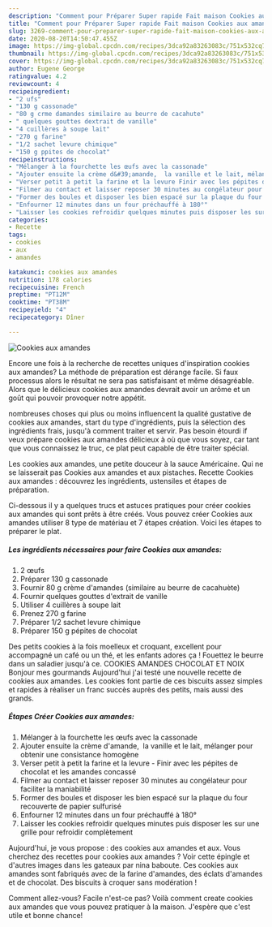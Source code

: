 ```yaml
---
description: "Comment pour Préparer Super rapide Fait maison Cookies aux amandes"
title: "Comment pour Préparer Super rapide Fait maison Cookies aux amandes"
slug: 3269-comment-pour-preparer-super-rapide-fait-maison-cookies-aux-amandes
date: 2020-08-20T14:50:47.455Z
image: https://img-global.cpcdn.com/recipes/3dca92a83263083c/751x532cq70/cookies-aux-amandes-photo-principale-de-la-recette.jpg
thumbnail: https://img-global.cpcdn.com/recipes/3dca92a83263083c/751x532cq70/cookies-aux-amandes-photo-principale-de-la-recette.jpg
cover: https://img-global.cpcdn.com/recipes/3dca92a83263083c/751x532cq70/cookies-aux-amandes-photo-principale-de-la-recette.jpg
author: Eugene George
ratingvalue: 4.2
reviewcount: 4
recipeingredient:
- "2 ufs"
- "130 g cassonade"
- "80 g crme damandes similaire au beurre de cacahute"
- " quelques gouttes dextrait de vanille"
- "4 cuillères à soupe lait"
- "270 g farine"
- "1/2 sachet levure chimique"
- "150 g ppites de chocolat"
recipeinstructions:
- "Mélanger à la fourchette les œufs avec la cassonade"
- "Ajouter ensuite la crème d&#39;amande,  la vanille et le lait, mélanger pour obtenir une consistance homogène"
- "Verser petit à petit la farine et la levure Finir avec les pépites de chocolat et les amandes concassé"
- "Filmer au contact et laisser reposer 30 minutes au congélateur pour faciliter la maniabilité"
- "Former des boules et disposer les bien espacé sur la plaque du four recouverte de papier sulfurisé"
- "Enfourner 12 minutes dans un four préchauffé à 180°"
- "Laisser les cookies refroidir quelques minutes puis disposer les sur une grille pour refroidir complètement"
categories:
- Recette
tags:
- cookies
- aux
- amandes

katakunci: cookies aux amandes 
nutrition: 178 calories
recipecuisine: French
preptime: "PT12M"
cooktime: "PT38M"
recipeyield: "4"
recipecategory: Dîner

---
```



![Cookies aux amandes](https://img-global.cpcdn.com/recipes/3dca92a83263083c/751x532cq70/cookies-aux-amandes-photo-principale-de-la-recette.jpg)

Encore une fois à la recherche de recettes uniques d'inspiration cookies aux amandes? La méthode de préparation est dérange facile. Si faux processus alors le résultat ne sera pas satisfaisant et même désagréable. Alors que le délicieux cookies aux amandes devrait avoir un arôme et un goût qui pouvoir provoquer notre appétit.

nombreuses choses qui plus ou moins influencent la qualité gustative de cookies aux amandes, start du type d'ingrédients, puis la sélection des ingrédients frais, jusqu'à comment traiter et servir. Pas besoin étourdi if veux prépare cookies aux amandes délicieux à où que vous soyez, car tant que vous connaissez le truc, ce plat peut capable de être traiter spécial.

Les cookies aux amandes, une petite douceur à la sauce Américaine. Qui ne se laisserait pas Cookies aux amandes et aux pistaches. Recette Cookies aux amandes : découvrez les ingrédients, ustensiles et étapes de préparation.


Ci-dessous il y a quelques trucs et astuces pratiques pour créer cookies aux amandes qui sont prêts à être créés. Vous pouvez créer Cookies aux amandes utiliser 8 type de matériau et 7 étapes création. Voici les étapes to préparer le plat.

<!--inarticleads1-->

##### Les ingrédients nécessaires pour faire Cookies aux amandes:

1.  2 œufs
1. Préparer 130 g cassonade
1. Fournir 80 g crème d&#39;amandes (similaire au beurre de cacahuète)
1. Fournir  quelques gouttes d&#39;extrait de vanille
1. Utiliser 4 cuillères à soupe lait
1. Prenez 270 g farine
1. Préparer 1/2 sachet levure chimique
1. Préparer 150 g pépites de chocolat


Des petits cookies à la fois moelleux et croquant, excellent pour accompagné un café ou un thé, et les enfants adores ça ! Fouettez le beurre dans un saladier jusqu&#39;à ce. COOKIES AMANDES CHOCOLAT ET NOIX Bonjour mes gourmands Aujourd&#39;hui j&#39;ai testé une nouvelle recette de cookies aux amandes. Les cookies font partie de ces biscuits assez simples et rapides à réaliser un franc succès auprès des petits, mais aussi des grands. 

<!--inarticleads2-->

##### Étapes Créer Cookies aux amandes:

1. Mélanger à la fourchette les œufs avec la cassonade
1. Ajouter ensuite la crème d&#39;amande,  la vanille et le lait, mélanger pour obtenir une consistance homogène
1. Verser petit à petit la farine et la levure - Finir avec les pépites de chocolat et les amandes concassé
1. Filmer au contact et laisser reposer 30 minutes au congélateur pour faciliter la maniabilité
1. Former des boules et disposer les bien espacé sur la plaque du four recouverte de papier sulfurisé
1. Enfourner 12 minutes dans un four préchauffé à 180°
1. Laisser les cookies refroidir quelques minutes puis disposer les sur une grille pour refroidir complètement


Aujourd&#39;hui, je vous propose : des cookies aux amandes et aux. Vous cherchez des recettes pour cookies aux amandes ? Voir cette épingle et d&#39;autres images dans les gateaux par nina baboute. Ces cookies aux amandes sont fabriqués avec de la farine d&#39;amandes, des éclats d&#39;amandes et de chocolat. Des biscuits à croquer sans modération ! 


Comment allez-vous? Facile n'est-ce pas? Voilà comment create cookies aux amandes que vous pouvez pratiquer à la maison. J'espère que c'est utile et bonne chance!
